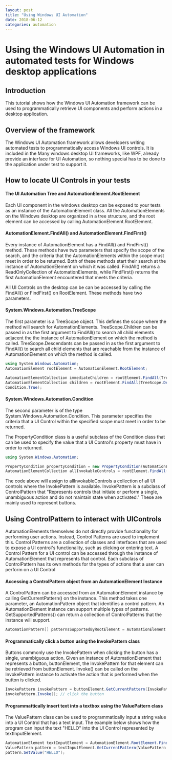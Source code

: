 ```yaml
---
layout: post
title: "Using Windows UI Automation"
date: 2018-06-12
categories: automation
---
```

# Using the Windows UI Automation in automated tests for Windows desktop applications  

## Introduction

This tutorial shows how the Windows UI Automation framework can be used to programmatically retrieve UI components and perform actions in a desktop application.

## Overview of the framework

The Windows UI Automation framework allows developers writing automated tests to programmatically access Windows UI controls. It is included in the  Many windows desktop UI frameworks, like WPF, already provide an interface for UI Automation, so nothing special has to be done to the application under test to support it. 



## How to locate UI Controls in your tests

#### The UI Automation Tree and AutomationElement.RootElement

Each UI component in the windows desktop can be exposed to your tests as an instance of the AutomationElement class. All the AutomationElements on the Windows desktop are organized in a tree structure, and the root element can be accessed by calling AutomationElement.RootElement. 



#### AutomationElement.FindAll() and AutomationElement.FindFirst()

Every instance of AutomationElement has a FindAll() and FindFirst() method. These methods have two parameters that specify the scope of the search, and the criteria that the AutomationElements within the scope must meet in order to be returned. Both of these methods start their search at the instance of AutomationElement on which it was called. FindAll() returns a ReadOnlyCollection of AutomationElements, while FindFirst() returns the first AutomationElement encountered that meets the criteria.

All UI Controls on the desktop can be can be accessed by calling the FindAll() or FindFirst() on RootElement. These methods have two parameters.



#### System.Windows.Automation.TreeScope

The first parameter is a TreeScope object. This defines the scope where the method will search for AutomationElements. TreeScope.Children can be passed in as the first argument to FindAll() to search all child elements adjacent the the instance of AutomationElement on which the method is called. TreeScope.Descendants can be passed in as the first argument to FindAll() to search all child elements that are reachable from the instance of AutomationElement on which the method is called.



```c#
using System.Windows.Automation;
AutomationElement rootElement = AutomationElement.RootElement;

AutomationElementCollection immediateChildren = rootElement.FindAll(TreeScope.Children, Condition.True);
AutomationElementCollection children = rootElement.FindAll(TreeScope.Descendants,
Condition.True);
```



#### System.Windows.Automation.Condition


The second parameter is of the type System.Windows.Automation.Condition. This parameter specifies the criteria that a UI Control within the specified scope must meet in order to be returned.

The PropertyCondition class is a useful subclass of the Condition class that can be used to specify the value that a UI Control's property must have in order to returned.



```c#
using System.Windows.Automation;

PropertyCondition propertyCondition = new PropertyCondition(AutomationElement.IsInvokePatternEnabledPorperty, true);
AutomationElementCollection allInvokableControls = rootElement.FindAll(TreeScope.Descendants, propertyCondition);
```



The code above will assign to allInvokableControls a collection of all UI controls where the InvokePattern is available. InvokePattern is a subclass of ControlPattern that "Represents controls that initiate or perform a single, unambiguous action and do not maintain state when activated." These are mainly used to represent buttons.



## Using ControlPattern to interact with UIControls

AutomationElements themselves do not directly provide functionality for performing user actions. Instead,  Control Patterns are used to implement this. Control Patterns are a collection of classes and interfaces that are used to expose a UI control's functionality, such as clicking or entering text. A Control Pattern for a UI control can be accessed through the instance of AutomationElement that represents that control. Each subclass of ControlPattern has its own methods for the types of actions that a user can perform on a UI Control

#### Accessing a ControlPattern object from an AutomationElement Instance

A ControlPattern can be accessed from an AutomationElement instance by calling GetCurrentPattern() on the instance. This method takes one parameter, an AutomationPattern object that identifies a control pattern.  An AutomationElement instance can support multiple types of patterns. GetSupportedPatterns() can return a collection of ControlPatterns that the instance will support.



```c#
AutomationPattern[] patternsSupportedByRootElement = AutomationElement.RootElement.GetSupportedPatterns();
```



#### Programmatically click a button using the InvokePattern class
Buttons commonly use the InvokePattern when clicking the button has a single, unambiguous action. Given an instance of AutomationElement that represents a button, buttonElement, the InvokePattern for that element can be retrieved from buttonElement. Invoke() can be called on the InvokePattern instance to activate the action that is performed when the button is clicked.



```c#
InvokePattern invokePattern = buttonElement.GetCurrentPattern(InvokePattern.Pattern) as InvokePattern;
invokePattern.Invoke(); // click the button
```



#### Programmattically insert text into a textbox using the ValuePattern class

The ValuePattern class can be used to programmatically input a string value into a UI Control that has a text input. The example below shows how the program can input the text "HELLO" into the UI Control represented by textInputElement. 

```c#
AutomationElement textInputElement = AutomationElement.RootElement.FindFirst(TreeScope.Descendants, new PropertyCondition(AutomationElement.IsValuePatternAvailableProperty, true));
ValuePattern pattern = textInputElement.GetCurrentPattern(ValuePattern.Pattern) as Pattern;
pattern.SetValue("HELLO");
```

